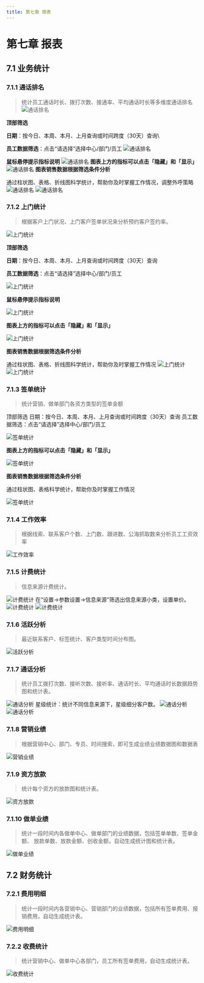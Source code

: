 ```yaml
---
title: 第七章 报表
---
```

# 第七章 报表

<ImageViewer />

## 7.1 业务统计

### 7.1.1 通话排名
>统计员工通话时长、拨打次数、接通率、平均通话时长等多维度通话排名
![通话排名](/assets/manual/financial/7.1.1-1.png)

**顶部筛选**

**日期**：按今日、本周、本月、上月查询或时间跨度（30天）查询\

**员工数据筛选**：点击“请选择”选择中心/部门/员工
![通话排名](/assets/manual/financial/7.1.1-2.png)

**鼠标悬停提示指标说明**
![通话排名](/assets/manual/financial/7.1.1-3.png)
**图表上方的指标可以点击「隐藏」和「显示」**
![通话排名](/assets/manual/financial/7.1.1-4.png)
**图表销售数据根据筛选条件分析**

通过柱状图、表格、折线图科学统计，帮助你及时掌握工作情况，调整外呼策略
![通话排名](/assets/manual/financial/7.1.1-5.png)
![通话排名](/assets/manual/financial/7.1.1-6.png)

### 7.1.2 上门统计
> 根据客户上门状况、上门客户签单状况来分析预约客户签约率。

![上门统计](/assets/manual/financial/7.1.2-1.png)

**顶部筛选**

**日期**：按今日、本周、本月、上月查询或时间跨度（30天）查询

**员工数据筛选**：点击“请选择”选择中心/部门/员工

![上门统计](/assets/manual/financial/7.1.2-2.png)

**鼠标悬停提示指标说明**

![上门统计](/assets/manual/financial/7.1.2-3.png)

**图表上方的指标可以点击「隐藏」和「显示」**

![上门统计](/assets/manual/financial/7.1.2-4.png)

**图表销售数据根据筛选条件分析**

通过柱状图、表格、折线图科学统计，帮助你及时掌握工作情况
![上门统计](/assets/manual/financial/7.1.2-5.png)
![上门统计](/assets/manual/financial/7.1.2-6.png)

### 7.1.3 签单统计
> 统计营销、做单部门各资方类型的签单金额

顶部筛选
日期：按今日、本周、本月、上月查询或时间跨度（30天）查询
员工数据筛选：点击“请选择”选择中心/部门/员工

![签单统计](/assets/manual/financial/7.1.3-1.png)

**图表上方的指标可以点击「隐藏」和「显示」**

![签单统计](/assets/manual/financial/7.1.3-2.png)

**图表销售数据根据筛选条件分析**

通过柱状图、表格科学统计，帮助你及时掌握工作情况

![签单统计](/assets/manual/financial/7.1.3-3.png)


### 7.1.4 工作效率
> 根据线索、联系客户个数、上门数、跟进数、公海抓取数来分析员工工资效率

![工作效率](/assets/manual/financial/7.1.4-1.png)

### 7.1.5 计费统计
> 信息来源计费统计。

![计费统计](/assets/manual/financial/7.1.5-1.png)
在“设置->参数设置->信息来源”筛选出信息来源小类，设置单价。
![计费统计](/assets/manual/financial/7.1.5-2.png)
![计费统计](/assets/manual/financial/7.1.5-3.png)

### 7.1.6 活跃分析
> 最近联系客户、标签统计、客户类型时间分布图。

![活跃分析](/assets/manual/financial/7.1.6-1.png)

### 7.1.7 通话分析
> 统计员工拨打次数、接听次数、接听率、通话时长、平均通话时长数据趋势图和统计表。

![通话分析](/assets/manual/financial/7.1.7-1.png)
星级统计：统计不同信息来源下，星级细分客户数。
![通话分析](/assets/manual/financial/7.1.7-2.png)
![通话分析](/assets/manual/financial/7.1.7-3.png)

### 7.1.8 营销业绩
> 根据营销中心、部门、专员、时间搜索，即可生成业绩业绩数据图和数据表

![营销业绩](/assets/manual/financial/7.1.8-1.png)

### 7.1.9 资方放款
> 统计每个资方的放款图和统计表。

![资方放款](/assets/manual/financial/7.1.10-1.png)

### 7.1.10 做单业绩
> 统计一段时间内各做单中心、做单部门的业绩数据，包括签单单数、签单金额、 放款单数、放款金额、创收金额，自动生成统计图和统计表。

![做单业绩](/assets/manual/financial/7.1.10-2.png)

## 7.2 财务统计

### 7.2.1 费用明细
> 统计一段时间内各营销中心、营销部门的业绩数据，包括所有签单费用、报销费用，自动生成统计表。

![费用明细](/assets/manual/financial/7.2.1-1.png)

### 7.2.2 收费统计
> 统计营销中心、做单中心各部门，员工所有签单费用，自动生成统计表。

![收费统计](/assets/manual/financial/7.2.2-1.png)